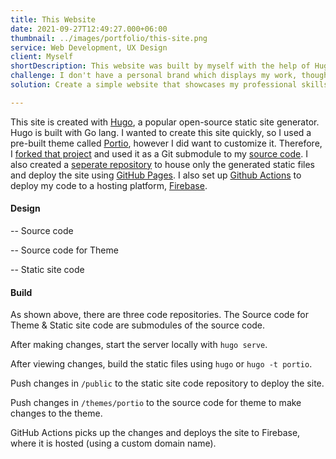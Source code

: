 ```yaml
---
title: This Website
date: 2021-09-27T12:49:27.000+06:00
thumbnail: ../images/portfolio/this-site.png
service: Web Development, UX Design
client: Myself
shortDescription: This website was built by myself with the help of Hugo, Portio theme, Firebase, and GitHub Pages.
challenge: I don't have a personal brand which displays my work, thoughts, skills, and experience.
solution: Create a simple website that showcases my professional skills.

---
```

This site is created with [Hugo](https://gohugo.io/), a popular open-source static site generator. Hugo is built with Go lang. I wanted to create this site quickly, so I used a pre-built theme called [Portio](https://github.com/StaticMania/portio-hugo), however I did want to customize it. Therefore, I [forked that project](https://github.com/anthonyjdella/portio-hugo) and used it as a Git submodule to my [source code](https://github.com/anthonyjdella/personal-website). I also created a [seperate repository](https://github.com/anthonyjdella/anthonyjdella.github.io) to house only the generated static files and deploy the site using [GitHub Pages](https://pages.github.com/). I also set up [Github Actions](https://github.com/features/actions) to deploy my code to a hosting platform, [Firebase](https://firebase.google.com/).

#### Design

-- Source code

-- Source code for Theme

-- Static site code

#### Build

As shown above, there are three code repositories. The Source code for Theme & Static site code are submodules of the source code.

After making changes, start the server locally with `hugo serve`.

After viewing changes, build the static files using `hugo` or `hugo -t portio`.

Push changes in `/public` to the static site code repository to deploy the site.

Push changes in `/themes/portio` to the source code for theme to make changes to the theme.

GitHub Actions picks up the changes and deploys the site to Firebase, where it is hosted (using a custom domain name).